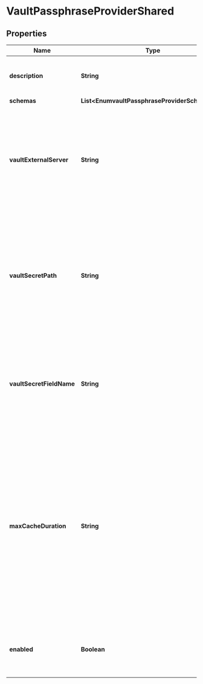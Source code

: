 

# VaultPassphraseProviderShared


## Properties

| Name | Type | Description | Notes |
|------------ | ------------- | ------------- | -------------|
|**description** | **String** | A description for this Passphrase Provider |  [optional] |
|**schemas** | **List&lt;EnumvaultPassphraseProviderSchemaUrn&gt;** |  |  |
|**vaultExternalServer** | **String** | An external server definition with information needed to connect and authenticate to the Vault instance containing the passphrase. |  |
|**vaultSecretPath** | **String** | The path to the desired secret in the Vault service. This will be appended to the value of the base-url property for the associated Vault external server. |  |
|**vaultSecretFieldName** | **String** | The name of the field in the Vault secret record that contains the passphrase to use to generate the encryption key. |  |
|**maxCacheDuration** | **String** | The maximum length of time that the passphrase provider may cache the passphrase that has been read from Vault. A value of zero seconds indicates that the provider should always attempt to read the passphrase from Vault. |  [optional] |
|**enabled** | **Boolean** | Indicates whether this Passphrase Provider is enabled for use in the server. |  |



